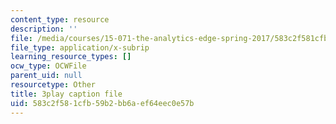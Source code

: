 ```yaml
---
content_type: resource
description: ''
file: /media/courses/15-071-the-analytics-edge-spring-2017/583c2f581cfb59b2bb6aef64eec0e57b_cT3KA-QLEI0.vtt
file_type: application/x-subrip
learning_resource_types: []
ocw_type: OCWFile
parent_uid: null
resourcetype: Other
title: 3play caption file
uid: 583c2f58-1cfb-59b2-bb6a-ef64eec0e57b
---
```

